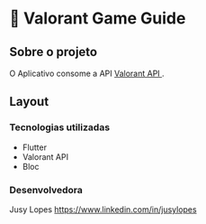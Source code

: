 # 🔫 Valorant Game Guide
## Sobre o projeto

O Aplicativo consome a API [Valorant API
](https://valorant-api.com).


## Layout 
<p>

</p>


### Tecnologias utilizadas

* Flutter
* Valorant API
* Bloc

### Desenvolvedora

Jusy Lopes
https://www.linkedin.com/in/jusylopes
